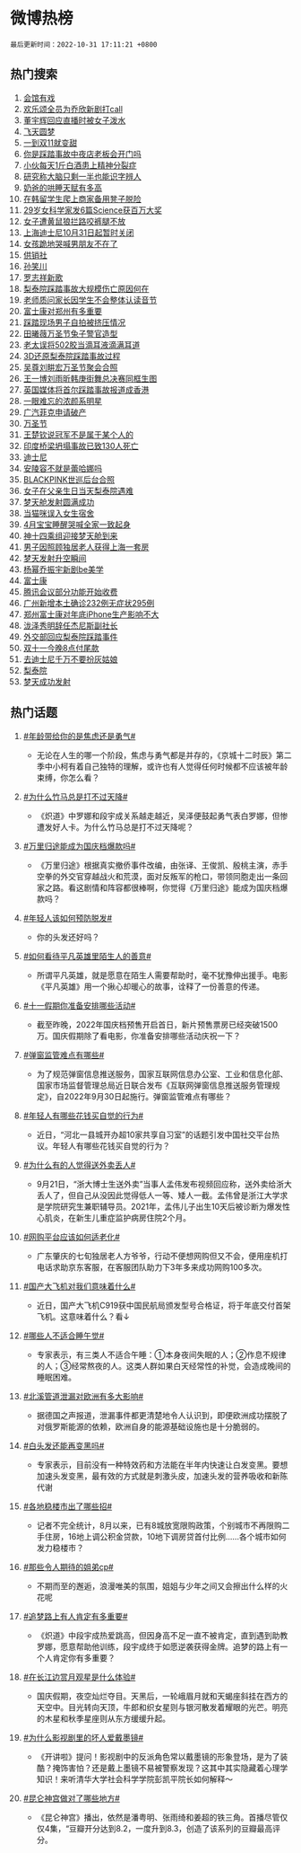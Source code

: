 # 微博热榜

`最后更新时间：2022-10-31 17:11:21 +0800`

## 热门搜索

1. [会馆有戏](https://m.weibo.cn/search?containerid=100103type%3D1%26t%3D10%26q%3D%23%E4%BC%9A%E9%A6%86%E6%9C%89%E6%88%8F%23&stream_entry_id=51&isnewpage=1&extparam=seat%3D1%26filter_type%3Drealtimehot%26pos%3D0%26c_type%3D51%26dgr%3D0%26cate%3D10103%26display_time%3D1667207479%26pre_seqid%3D1667207479138025306317&luicode=10000011&lfid=106003type%253D25%2526t%253D3%2526disable_hot%253D1%2526filter_type%253Drealtimehot)
1. [欢乐颂全员为乔欣新剧打call](https://m.weibo.cn/search?containerid=100103type%3D1%26t%3D10%26q%3D%23%E6%AC%A2%E4%B9%90%E9%A2%82%E5%85%A8%E5%91%98%E4%B8%BA%E4%B9%94%E6%AC%A3%E6%96%B0%E5%89%A7%E6%89%93call%23&stream_entry_id=31&isnewpage=1&extparam=seat%3D1%26dgr%3D0%26c_type%3D31%26realpos%3D1%26cate%3D0%26filter_type%3Drealtimehot%26q%3D%2523%25E6%25AC%25A2%25E4%25B9%2590%25E9%25A2%2582%25E5%2585%25A8%25E5%2591%2598%25E4%25B8%25BA%25E4%25B9%2594%25E6%25AC%25A3%25E6%2596%25B0%25E5%2589%25A7%25E6%2589%2593call%2523%26pos%3D0%26flag%3D1%26lcate%3D5001%26band_rank%3D1%26display_time%3D1667207479%26pre_seqid%3D1667207479138025306317&luicode=10000011&lfid=106003type%253D25%2526t%253D3%2526disable_hot%253D1%2526filter_type%253Drealtimehot)
1. [董宇辉回应直播时被女子泼水](https://m.weibo.cn/search?containerid=100103type%3D1%26t%3D10%26q%3D%23%E8%91%A3%E5%AE%87%E8%BE%89%E5%9B%9E%E5%BA%94%E7%9B%B4%E6%92%AD%E6%97%B6%E8%A2%AB%E5%A5%B3%E5%AD%90%E6%B3%BC%E6%B0%B4%23&stream_entry_id=31&isnewpage=1&extparam=seat%3D1%26dgr%3D0%26c_type%3D31%26realpos%3D2%26cate%3D0%26filter_type%3Drealtimehot%26q%3D%2523%25E8%2591%25A3%25E5%25AE%2587%25E8%25BE%2589%25E5%259B%259E%25E5%25BA%2594%25E7%259B%25B4%25E6%2592%25AD%25E6%2597%25B6%25E8%25A2%25AB%25E5%25A5%25B3%25E5%25AD%2590%25E6%25B3%25BC%25E6%25B0%25B4%2523%26pos%3D1%26flag%3D0%26lcate%3D5001%26band_rank%3D2%26display_time%3D1667207479%26pre_seqid%3D1667207479138025306317&luicode=10000011&lfid=106003type%253D25%2526t%253D3%2526disable_hot%253D1%2526filter_type%253Drealtimehot)
1. [飞天圆梦](https://m.weibo.cn/search?containerid=100103type%3D1%26t%3D10%26q%3D%23%E9%A3%9E%E5%A4%A9%E5%9C%86%E6%A2%A6%23&stream_entry_id=31&isnewpage=1&extparam=seat%3D1%26dgr%3D0%26c_type%3D31%26realpos%3D3%26cate%3D0%26filter_type%3Drealtimehot%26q%3D%2523%25E9%25A3%259E%25E5%25A4%25A9%25E5%259C%2586%25E6%25A2%25A6%2523%26pos%3D2%26flag%3D0%26lcate%3D5001%26band_rank%3D3%26display_time%3D1667207479%26pre_seqid%3D1667207479138025306317&luicode=10000011&lfid=106003type%253D25%2526t%253D3%2526disable_hot%253D1%2526filter_type%253Drealtimehot)
1. [一到双11就变甜](https://m.weibo.cn/search?containerid=100103type%3D1%26t%3D10%26q%3D%23%E4%B8%80%E5%88%B0%E5%8F%8C11%E5%B0%B1%E5%8F%98%E7%94%9C%23&stream_entry_id=31&isnewpage=1&extparam=seat%3D1%26dgr%3D0%26c_type%3D31%26filter_type%3Drealtimehot%26cate%3D0%26adid%3D169450%26topic_ad%3D1%26q%3D%2523%25E4%25B8%2580%25E5%2588%25B0%25E5%258F%258C11%25E5%25B0%25B1%25E5%258F%2598%25E7%2594%259C%2523%26pos%3D3%26lcate%3D5001%26band_rank%3D4%26display_time%3D1667207479%26pre_seqid%3D1667207479138025306317&luicode=10000011&lfid=106003type%253D25%2526t%253D3%2526disable_hot%253D1%2526filter_type%253Drealtimehot)
1. [你是踩踏事故中夜店老板会开门吗](https://m.weibo.cn/search?containerid=100103type%3D1%26t%3D10%26q%3D%23%E4%BD%A0%E6%98%AF%E8%B8%A9%E8%B8%8F%E4%BA%8B%E6%95%85%E4%B8%AD%E5%A4%9C%E5%BA%97%E8%80%81%E6%9D%BF%E4%BC%9A%E5%BC%80%E9%97%A8%E5%90%97%23&stream_entry_id=31&isnewpage=1&extparam=seat%3D1%26dgr%3D0%26c_type%3D31%26realpos%3D4%26cate%3D0%26filter_type%3Drealtimehot%26q%3D%2523%25E4%25BD%25A0%25E6%2598%25AF%25E8%25B8%25A9%25E8%25B8%258F%25E4%25BA%258B%25E6%2595%2585%25E4%25B8%25AD%25E5%25A4%259C%25E5%25BA%2597%25E8%2580%2581%25E6%259D%25BF%25E4%25BC%259A%25E5%25BC%2580%25E9%2597%25A8%25E5%2590%2597%2523%26pos%3D4%26flag%3D0%26lcate%3D5001%26band_rank%3D4%26display_time%3D1667207479%26pre_seqid%3D1667207479138025306317&luicode=10000011&lfid=106003type%253D25%2526t%253D3%2526disable_hot%253D1%2526filter_type%253Drealtimehot)
1. [小伙每天1斤白酒患上精神分裂症](https://m.weibo.cn/search?containerid=100103type%3D1%26t%3D10%26q%3D%23%E5%B0%8F%E4%BC%99%E6%AF%8F%E5%A4%A91%E6%96%A4%E7%99%BD%E9%85%92%E6%82%A3%E4%B8%8A%E7%B2%BE%E7%A5%9E%E5%88%86%E8%A3%82%E7%97%87%23&stream_entry_id=31&isnewpage=1&extparam=seat%3D1%26dgr%3D0%26c_type%3D31%26realpos%3D5%26cate%3D0%26filter_type%3Drealtimehot%26q%3D%2523%25E5%25B0%258F%25E4%25BC%2599%25E6%25AF%258F%25E5%25A4%25A91%25E6%2596%25A4%25E7%2599%25BD%25E9%2585%2592%25E6%2582%25A3%25E4%25B8%258A%25E7%25B2%25BE%25E7%25A5%259E%25E5%2588%2586%25E8%25A3%2582%25E7%2597%2587%2523%26pos%3D5%26flag%3D0%26lcate%3D5001%26band_rank%3D5%26display_time%3D1667207479%26pre_seqid%3D1667207479138025306317&luicode=10000011&lfid=106003type%253D25%2526t%253D3%2526disable_hot%253D1%2526filter_type%253Drealtimehot)
1. [研究称大脑只剩一半也能识字辨人](https://m.weibo.cn/search?containerid=100103type%3D1%26t%3D10%26q%3D%23%E7%A0%94%E7%A9%B6%E7%A7%B0%E5%A4%A7%E8%84%91%E5%8F%AA%E5%89%A9%E4%B8%80%E5%8D%8A%E4%B9%9F%E8%83%BD%E8%AF%86%E5%AD%97%E8%BE%A8%E4%BA%BA%23&stream_entry_id=31&isnewpage=1&extparam=seat%3D1%26dgr%3D0%26c_type%3D31%26realpos%3D6%26cate%3D0%26filter_type%3Drealtimehot%26q%3D%2523%25E7%25A0%2594%25E7%25A9%25B6%25E7%25A7%25B0%25E5%25A4%25A7%25E8%2584%2591%25E5%258F%25AA%25E5%2589%25A9%25E4%25B8%2580%25E5%258D%258A%25E4%25B9%259F%25E8%2583%25BD%25E8%25AF%2586%25E5%25AD%2597%25E8%25BE%25A8%25E4%25BA%25BA%2523%26pos%3D6%26flag%3D0%26lcate%3D5001%26band_rank%3D6%26display_time%3D1667207479%26pre_seqid%3D1667207479138025306317&luicode=10000011&lfid=106003type%253D25%2526t%253D3%2526disable_hot%253D1%2526filter_type%253Drealtimehot)
1. [奶爸的哄睡天赋有多高](https://m.weibo.cn/search?containerid=100103type%3D1%26t%3D10%26q%3D%23%E5%A5%B6%E7%88%B8%E7%9A%84%E5%93%84%E7%9D%A1%E5%A4%A9%E8%B5%8B%E6%9C%89%E5%A4%9A%E9%AB%98%23&stream_entry_id=31&isnewpage=1&extparam=seat%3D1%26dgr%3D0%26c_type%3D31%26filter_type%3Drealtimehot%26cate%3D0%26adid%3D169270%26topic_ad%3D1%26q%3D%2523%25E5%25A5%25B6%25E7%2588%25B8%25E7%259A%2584%25E5%2593%2584%25E7%259D%25A1%25E5%25A4%25A9%25E8%25B5%258B%25E6%259C%2589%25E5%25A4%259A%25E9%25AB%2598%2523%26pos%3D7%26lcate%3D5001%26band_rank%3D7%26display_time%3D1667207479%26pre_seqid%3D1667207479138025306317&luicode=10000011&lfid=106003type%253D25%2526t%253D3%2526disable_hot%253D1%2526filter_type%253Drealtimehot)
1. [在韩留学生爬上商家备用凳子脱险](https://m.weibo.cn/search?containerid=100103type%3D1%26t%3D10%26q%3D%23%E5%9C%A8%E9%9F%A9%E7%95%99%E5%AD%A6%E7%94%9F%E7%88%AC%E4%B8%8A%E5%95%86%E5%AE%B6%E5%A4%87%E7%94%A8%E5%87%B3%E5%AD%90%E8%84%B1%E9%99%A9%23&stream_entry_id=31&isnewpage=1&extparam=seat%3D1%26dgr%3D0%26c_type%3D31%26realpos%3D7%26cate%3D0%26filter_type%3Drealtimehot%26q%3D%2523%25E5%259C%25A8%25E9%259F%25A9%25E7%2595%2599%25E5%25AD%25A6%25E7%2594%259F%25E7%2588%25AC%25E4%25B8%258A%25E5%2595%2586%25E5%25AE%25B6%25E5%25A4%2587%25E7%2594%25A8%25E5%2587%25B3%25E5%25AD%2590%25E8%2584%25B1%25E9%2599%25A9%2523%26pos%3D8%26flag%3D2%26lcate%3D5001%26band_rank%3D7%26display_time%3D1667207479%26pre_seqid%3D1667207479138025306317&luicode=10000011&lfid=106003type%253D25%2526t%253D3%2526disable_hot%253D1%2526filter_type%253Drealtimehot)
1. [29岁女科学家发6篇Science获百万大奖](https://m.weibo.cn/search?containerid=100103type%3D1%26t%3D10%26q%3D%2329%E5%B2%81%E5%A5%B3%E7%A7%91%E5%AD%A6%E5%AE%B6%E5%8F%916%E7%AF%87Science%E8%8E%B7%E7%99%BE%E4%B8%87%E5%A4%A7%E5%A5%96%23&stream_entry_id=31&isnewpage=1&extparam=seat%3D1%26dgr%3D0%26c_type%3D31%26realpos%3D8%26cate%3D0%26filter_type%3Drealtimehot%26q%3D%252329%25E5%25B2%2581%25E5%25A5%25B3%25E7%25A7%2591%25E5%25AD%25A6%25E5%25AE%25B6%25E5%258F%25916%25E7%25AF%2587Science%25E8%258E%25B7%25E7%2599%25BE%25E4%25B8%2587%25E5%25A4%25A7%25E5%25A5%2596%2523%26pos%3D9%26flag%3D0%26lcate%3D5001%26band_rank%3D8%26display_time%3D1667207479%26pre_seqid%3D1667207479138025306317&luicode=10000011&lfid=106003type%253D25%2526t%253D3%2526disable_hot%253D1%2526filter_type%253Drealtimehot)
1. [女子遭黄鼠狼拦路咬裤腿不放](https://m.weibo.cn/search?containerid=100103type%3D1%26t%3D10%26q%3D%23%E5%A5%B3%E5%AD%90%E9%81%AD%E9%BB%84%E9%BC%A0%E7%8B%BC%E6%8B%A6%E8%B7%AF%E5%92%AC%E8%A3%A4%E8%85%BF%E4%B8%8D%E6%94%BE%23&stream_entry_id=31&isnewpage=1&extparam=seat%3D1%26dgr%3D0%26c_type%3D31%26realpos%3D9%26cate%3D0%26filter_type%3Drealtimehot%26q%3D%2523%25E5%25A5%25B3%25E5%25AD%2590%25E9%2581%25AD%25E9%25BB%2584%25E9%25BC%25A0%25E7%258B%25BC%25E6%258B%25A6%25E8%25B7%25AF%25E5%2592%25AC%25E8%25A3%25A4%25E8%2585%25BF%25E4%25B8%258D%25E6%2594%25BE%2523%26pos%3D10%26flag%3D0%26lcate%3D5001%26band_rank%3D9%26display_time%3D1667207479%26pre_seqid%3D1667207479138025306317&luicode=10000011&lfid=106003type%253D25%2526t%253D3%2526disable_hot%253D1%2526filter_type%253Drealtimehot)
1. [上海迪士尼10月31日起暂时关闭](https://m.weibo.cn/search?containerid=100103type%3D1%26t%3D10%26q%3D%23%E4%B8%8A%E6%B5%B7%E8%BF%AA%E5%A3%AB%E5%B0%BC10%E6%9C%8831%E6%97%A5%E8%B5%B7%E6%9A%82%E6%97%B6%E5%85%B3%E9%97%AD%23&stream_entry_id=31&isnewpage=1&extparam=seat%3D1%26dgr%3D0%26c_type%3D31%26realpos%3D10%26cate%3D0%26filter_type%3Drealtimehot%26q%3D%2523%25E4%25B8%258A%25E6%25B5%25B7%25E8%25BF%25AA%25E5%25A3%25AB%25E5%25B0%25BC10%25E6%259C%258831%25E6%2597%25A5%25E8%25B5%25B7%25E6%259A%2582%25E6%2597%25B6%25E5%2585%25B3%25E9%2597%25AD%2523%26pos%3D11%26flag%3D0%26lcate%3D5001%26band_rank%3D10%26display_time%3D1667207479%26pre_seqid%3D1667207479138025306317&luicode=10000011&lfid=106003type%253D25%2526t%253D3%2526disable_hot%253D1%2526filter_type%253Drealtimehot)
1. [女孩跪地哭喊男朋友不在了](https://m.weibo.cn/search?containerid=100103type%3D1%26t%3D10%26q%3D%23%E5%A5%B3%E5%AD%A9%E8%B7%AA%E5%9C%B0%E5%93%AD%E5%96%8A%E7%94%B7%E6%9C%8B%E5%8F%8B%E4%B8%8D%E5%9C%A8%E4%BA%86%23&stream_entry_id=31&isnewpage=1&extparam=seat%3D1%26dgr%3D0%26c_type%3D31%26realpos%3D11%26cate%3D0%26filter_type%3Drealtimehot%26q%3D%2523%25E5%25A5%25B3%25E5%25AD%25A9%25E8%25B7%25AA%25E5%259C%25B0%25E5%2593%25AD%25E5%2596%258A%25E7%2594%25B7%25E6%259C%258B%25E5%258F%258B%25E4%25B8%258D%25E5%259C%25A8%25E4%25BA%2586%2523%26pos%3D12%26flag%3D1%26lcate%3D5001%26band_rank%3D11%26display_time%3D1667207479%26pre_seqid%3D1667207479138025306317&luicode=10000011&lfid=106003type%253D25%2526t%253D3%2526disable_hot%253D1%2526filter_type%253Drealtimehot)
1. [供销社](https://m.weibo.cn/search?containerid=100103type%3D1%26t%3D10%26q%3D%E4%BE%9B%E9%94%80%E7%A4%BE&stream_entry_id=31&isnewpage=1&extparam=seat%3D1%26dgr%3D0%26c_type%3D31%26realpos%3D12%26cate%3D0%26filter_type%3Drealtimehot%26q%3D%25E4%25BE%259B%25E9%2594%2580%25E7%25A4%25BE%26pos%3D13%26flag%3D1%26lcate%3D5001%26band_rank%3D12%26display_time%3D1667207479%26pre_seqid%3D1667207479138025306317&luicode=10000011&lfid=106003type%253D25%2526t%253D3%2526disable_hot%253D1%2526filter_type%253Drealtimehot)
1. [孙笑川](https://m.weibo.cn/search?containerid=100103type%3D1%26t%3D10%26q%3D%E5%AD%99%E7%AC%91%E5%B7%9D&stream_entry_id=31&isnewpage=1&extparam=seat%3D1%26dgr%3D0%26c_type%3D31%26realpos%3D13%26cate%3D0%26filter_type%3Drealtimehot%26q%3D%25E5%25AD%2599%25E7%25AC%2591%25E5%25B7%259D%26pos%3D14%26flag%3D1%26lcate%3D5001%26band_rank%3D13%26display_time%3D1667207479%26pre_seqid%3D1667207479138025306317&luicode=10000011&lfid=106003type%253D25%2526t%253D3%2526disable_hot%253D1%2526filter_type%253Drealtimehot)
1. [罗志祥新歌](https://m.weibo.cn/search?containerid=100103type%3D1%26t%3D10%26q%3D%23%E7%BD%97%E5%BF%97%E7%A5%A5%E6%96%B0%E6%AD%8C%23&stream_entry_id=31&isnewpage=1&extparam=seat%3D1%26dgr%3D0%26c_type%3D31%26realpos%3D14%26cate%3D0%26filter_type%3Drealtimehot%26q%3D%2523%25E7%25BD%2597%25E5%25BF%2597%25E7%25A5%25A5%25E6%2596%25B0%25E6%25AD%258C%2523%26pos%3D15%26flag%3D1%26lcate%3D5001%26band_rank%3D14%26display_time%3D1667207479%26pre_seqid%3D1667207479138025306317&luicode=10000011&lfid=106003type%253D25%2526t%253D3%2526disable_hot%253D1%2526filter_type%253Drealtimehot)
1. [梨泰院踩踏事故大规模伤亡原因何在](https://m.weibo.cn/search?containerid=100103type%3D1%26t%3D10%26q%3D%23%E6%A2%A8%E6%B3%B0%E9%99%A2%E8%B8%A9%E8%B8%8F%E4%BA%8B%E6%95%85%E5%A4%A7%E8%A7%84%E6%A8%A1%E4%BC%A4%E4%BA%A1%E5%8E%9F%E5%9B%A0%E4%BD%95%E5%9C%A8%23&stream_entry_id=31&isnewpage=1&extparam=seat%3D1%26dgr%3D0%26c_type%3D31%26realpos%3D15%26cate%3D0%26filter_type%3Drealtimehot%26q%3D%2523%25E6%25A2%25A8%25E6%25B3%25B0%25E9%2599%25A2%25E8%25B8%25A9%25E8%25B8%258F%25E4%25BA%258B%25E6%2595%2585%25E5%25A4%25A7%25E8%25A7%2584%25E6%25A8%25A1%25E4%25BC%25A4%25E4%25BA%25A1%25E5%258E%259F%25E5%259B%25A0%25E4%25BD%2595%25E5%259C%25A8%2523%26pos%3D16%26flag%3D0%26lcate%3D5001%26band_rank%3D15%26display_time%3D1667207479%26pre_seqid%3D1667207479138025306317&luicode=10000011&lfid=106003type%253D25%2526t%253D3%2526disable_hot%253D1%2526filter_type%253Drealtimehot)
1. [老师质问家长因学生不会整体认读音节](https://m.weibo.cn/search?containerid=100103type%3D1%26t%3D10%26q%3D%23%E8%80%81%E5%B8%88%E8%B4%A8%E9%97%AE%E5%AE%B6%E9%95%BF%E5%9B%A0%E5%AD%A6%E7%94%9F%E4%B8%8D%E4%BC%9A%E6%95%B4%E4%BD%93%E8%AE%A4%E8%AF%BB%E9%9F%B3%E8%8A%82%23&stream_entry_id=31&isnewpage=1&extparam=seat%3D1%26dgr%3D0%26c_type%3D31%26realpos%3D16%26cate%3D0%26filter_type%3Drealtimehot%26q%3D%2523%25E8%2580%2581%25E5%25B8%2588%25E8%25B4%25A8%25E9%2597%25AE%25E5%25AE%25B6%25E9%2595%25BF%25E5%259B%25A0%25E5%25AD%25A6%25E7%2594%259F%25E4%25B8%258D%25E4%25BC%259A%25E6%2595%25B4%25E4%25BD%2593%25E8%25AE%25A4%25E8%25AF%25BB%25E9%259F%25B3%25E8%258A%2582%2523%26pos%3D17%26flag%3D1%26lcate%3D5001%26band_rank%3D16%26display_time%3D1667207479%26pre_seqid%3D1667207479138025306317&luicode=10000011&lfid=106003type%253D25%2526t%253D3%2526disable_hot%253D1%2526filter_type%253Drealtimehot)
1. [富士康对郑州有多重要](https://m.weibo.cn/search?containerid=100103type%3D1%26t%3D10%26q%3D%23%E5%AF%8C%E5%A3%AB%E5%BA%B7%E5%AF%B9%E9%83%91%E5%B7%9E%E6%9C%89%E5%A4%9A%E9%87%8D%E8%A6%81%23&stream_entry_id=31&isnewpage=1&extparam=seat%3D1%26dgr%3D0%26c_type%3D31%26realpos%3D17%26cate%3D0%26filter_type%3Drealtimehot%26q%3D%2523%25E5%25AF%258C%25E5%25A3%25AB%25E5%25BA%25B7%25E5%25AF%25B9%25E9%2583%2591%25E5%25B7%259E%25E6%259C%2589%25E5%25A4%259A%25E9%2587%258D%25E8%25A6%2581%2523%26pos%3D18%26flag%3D0%26lcate%3D5001%26band_rank%3D17%26display_time%3D1667207479%26pre_seqid%3D1667207479138025306317&luicode=10000011&lfid=106003type%253D25%2526t%253D3%2526disable_hot%253D1%2526filter_type%253Drealtimehot)
1. [踩踏现场男子自拍被挤压情况](https://m.weibo.cn/search?containerid=100103type%3D1%26t%3D10%26q%3D%23%E8%B8%A9%E8%B8%8F%E7%8E%B0%E5%9C%BA%E7%94%B7%E5%AD%90%E8%87%AA%E6%8B%8D%E8%A2%AB%E6%8C%A4%E5%8E%8B%E6%83%85%E5%86%B5%23&stream_entry_id=31&isnewpage=1&extparam=seat%3D1%26dgr%3D0%26c_type%3D31%26realpos%3D18%26cate%3D0%26filter_type%3Drealtimehot%26q%3D%2523%25E8%25B8%25A9%25E8%25B8%258F%25E7%258E%25B0%25E5%259C%25BA%25E7%2594%25B7%25E5%25AD%2590%25E8%2587%25AA%25E6%258B%258D%25E8%25A2%25AB%25E6%258C%25A4%25E5%258E%258B%25E6%2583%2585%25E5%2586%25B5%2523%26pos%3D19%26flag%3D0%26lcate%3D5001%26band_rank%3D18%26display_time%3D1667207479%26pre_seqid%3D1667207479138025306317&luicode=10000011&lfid=106003type%253D25%2526t%253D3%2526disable_hot%253D1%2526filter_type%253Drealtimehot)
1. [田曦薇万圣节兔子警官造型](https://m.weibo.cn/search?containerid=100103type%3D1%26t%3D10%26q%3D%23%E7%94%B0%E6%9B%A6%E8%96%87%E4%B8%87%E5%9C%A3%E8%8A%82%E5%85%94%E5%AD%90%E8%AD%A6%E5%AE%98%E9%80%A0%E5%9E%8B%23&stream_entry_id=31&isnewpage=1&extparam=seat%3D1%26dgr%3D0%26c_type%3D31%26realpos%3D19%26cate%3D0%26filter_type%3Drealtimehot%26q%3D%2523%25E7%2594%25B0%25E6%259B%25A6%25E8%2596%2587%25E4%25B8%2587%25E5%259C%25A3%25E8%258A%2582%25E5%2585%2594%25E5%25AD%2590%25E8%25AD%25A6%25E5%25AE%2598%25E9%2580%25A0%25E5%259E%258B%2523%26pos%3D20%26flag%3D1%26lcate%3D5001%26band_rank%3D19%26display_time%3D1667207479%26pre_seqid%3D1667207479138025306317&luicode=10000011&lfid=106003type%253D25%2526t%253D3%2526disable_hot%253D1%2526filter_type%253Drealtimehot)
1. [老太误将502胶当滴耳液滴满耳道](https://m.weibo.cn/search?containerid=100103type%3D1%26t%3D10%26q%3D%23%E8%80%81%E5%A4%AA%E8%AF%AF%E5%B0%86502%E8%83%B6%E5%BD%93%E6%BB%B4%E8%80%B3%E6%B6%B2%E6%BB%B4%E6%BB%A1%E8%80%B3%E9%81%93%23&stream_entry_id=31&isnewpage=1&extparam=seat%3D1%26dgr%3D0%26c_type%3D31%26realpos%3D20%26cate%3D0%26filter_type%3Drealtimehot%26q%3D%2523%25E8%2580%2581%25E5%25A4%25AA%25E8%25AF%25AF%25E5%25B0%2586502%25E8%2583%25B6%25E5%25BD%2593%25E6%25BB%25B4%25E8%2580%25B3%25E6%25B6%25B2%25E6%25BB%25B4%25E6%25BB%25A1%25E8%2580%25B3%25E9%2581%2593%2523%26pos%3D21%26flag%3D1%26lcate%3D5001%26band_rank%3D20%26display_time%3D1667207479%26pre_seqid%3D1667207479138025306317&luicode=10000011&lfid=106003type%253D25%2526t%253D3%2526disable_hot%253D1%2526filter_type%253Drealtimehot)
1. [3D还原梨泰院踩踏事故过程](https://m.weibo.cn/search?containerid=100103type%3D1%26t%3D10%26q%3D%233D%E8%BF%98%E5%8E%9F%E6%A2%A8%E6%B3%B0%E9%99%A2%E8%B8%A9%E8%B8%8F%E4%BA%8B%E6%95%85%E8%BF%87%E7%A8%8B%23&stream_entry_id=31&isnewpage=1&extparam=seat%3D1%26dgr%3D0%26c_type%3D31%26realpos%3D21%26cate%3D0%26filter_type%3Drealtimehot%26q%3D%25233D%25E8%25BF%2598%25E5%258E%259F%25E6%25A2%25A8%25E6%25B3%25B0%25E9%2599%25A2%25E8%25B8%25A9%25E8%25B8%258F%25E4%25BA%258B%25E6%2595%2585%25E8%25BF%2587%25E7%25A8%258B%2523%26pos%3D22%26flag%3D2%26lcate%3D5001%26band_rank%3D21%26display_time%3D1667207479%26pre_seqid%3D1667207479138025306317&luicode=10000011&lfid=106003type%253D25%2526t%253D3%2526disable_hot%253D1%2526filter_type%253Drealtimehot)
1. [吴尊刘畊宏万圣节聚会合照](https://m.weibo.cn/search?containerid=100103type%3D1%26t%3D10%26q%3D%23%E5%90%B4%E5%B0%8A%E5%88%98%E7%95%8A%E5%AE%8F%E4%B8%87%E5%9C%A3%E8%8A%82%E8%81%9A%E4%BC%9A%E5%90%88%E7%85%A7%23&stream_entry_id=31&isnewpage=1&extparam=seat%3D1%26dgr%3D0%26c_type%3D31%26realpos%3D22%26cate%3D0%26filter_type%3Drealtimehot%26q%3D%2523%25E5%2590%25B4%25E5%25B0%258A%25E5%2588%2598%25E7%2595%258A%25E5%25AE%258F%25E4%25B8%2587%25E5%259C%25A3%25E8%258A%2582%25E8%2581%259A%25E4%25BC%259A%25E5%2590%2588%25E7%2585%25A7%2523%26pos%3D23%26flag%3D1%26lcate%3D5001%26band_rank%3D22%26display_time%3D1667207479%26pre_seqid%3D1667207479138025306317&luicode=10000011&lfid=106003type%253D25%2526t%253D3%2526disable_hot%253D1%2526filter_type%253Drealtimehot)
1. [王一博刘雨昕韩庚街舞总决赛同框生图](https://m.weibo.cn/search?containerid=100103type%3D1%26t%3D10%26q%3D%23%E7%8E%8B%E4%B8%80%E5%8D%9A%E5%88%98%E9%9B%A8%E6%98%95%E9%9F%A9%E5%BA%9A%E8%A1%97%E8%88%9E%E6%80%BB%E5%86%B3%E8%B5%9B%E5%90%8C%E6%A1%86%E7%94%9F%E5%9B%BE%23&stream_entry_id=31&isnewpage=1&extparam=seat%3D1%26dgr%3D0%26c_type%3D31%26realpos%3D23%26cate%3D0%26filter_type%3Drealtimehot%26q%3D%2523%25E7%258E%258B%25E4%25B8%2580%25E5%258D%259A%25E5%2588%2598%25E9%259B%25A8%25E6%2598%2595%25E9%259F%25A9%25E5%25BA%259A%25E8%25A1%2597%25E8%2588%259E%25E6%2580%25BB%25E5%2586%25B3%25E8%25B5%259B%25E5%2590%258C%25E6%25A1%2586%25E7%2594%259F%25E5%259B%25BE%2523%26pos%3D24%26flag%3D1%26lcate%3D5001%26band_rank%3D23%26display_time%3D1667207479%26pre_seqid%3D1667207479138025306317&luicode=10000011&lfid=106003type%253D25%2526t%253D3%2526disable_hot%253D1%2526filter_type%253Drealtimehot)
1. [英国媒体将首尔踩踏事故报道成香港](https://m.weibo.cn/search?containerid=100103type%3D1%26t%3D10%26q%3D%23%E8%8B%B1%E5%9B%BD%E5%AA%92%E4%BD%93%E5%B0%86%E9%A6%96%E5%B0%94%E8%B8%A9%E8%B8%8F%E4%BA%8B%E6%95%85%E6%8A%A5%E9%81%93%E6%88%90%E9%A6%99%E6%B8%AF%23&stream_entry_id=31&isnewpage=1&extparam=seat%3D1%26dgr%3D0%26c_type%3D31%26realpos%3D24%26cate%3D0%26filter_type%3Drealtimehot%26q%3D%2523%25E8%258B%25B1%25E5%259B%25BD%25E5%25AA%2592%25E4%25BD%2593%25E5%25B0%2586%25E9%25A6%2596%25E5%25B0%2594%25E8%25B8%25A9%25E8%25B8%258F%25E4%25BA%258B%25E6%2595%2585%25E6%258A%25A5%25E9%2581%2593%25E6%2588%2590%25E9%25A6%2599%25E6%25B8%25AF%2523%26pos%3D25%26flag%3D1%26lcate%3D5001%26band_rank%3D24%26display_time%3D1667207479%26pre_seqid%3D1667207479138025306317&luicode=10000011&lfid=106003type%253D25%2526t%253D3%2526disable_hot%253D1%2526filter_type%253Drealtimehot)
1. [一眼难忘的浓颜系明星](https://m.weibo.cn/search?containerid=100103type%3D1%26t%3D10%26q%3D%23%E4%B8%80%E7%9C%BC%E9%9A%BE%E5%BF%98%E7%9A%84%E6%B5%93%E9%A2%9C%E7%B3%BB%E6%98%8E%E6%98%9F%23&stream_entry_id=31&isnewpage=1&extparam=seat%3D1%26dgr%3D0%26c_type%3D31%26realpos%3D25%26cate%3D0%26filter_type%3Drealtimehot%26q%3D%2523%25E4%25B8%2580%25E7%259C%25BC%25E9%259A%25BE%25E5%25BF%2598%25E7%259A%2584%25E6%25B5%2593%25E9%25A2%259C%25E7%25B3%25BB%25E6%2598%258E%25E6%2598%259F%2523%26pos%3D26%26flag%3D0%26lcate%3D5001%26band_rank%3D25%26display_time%3D1667207479%26pre_seqid%3D1667207479138025306317&luicode=10000011&lfid=106003type%253D25%2526t%253D3%2526disable_hot%253D1%2526filter_type%253Drealtimehot)
1. [广汽菲克申请破产](https://m.weibo.cn/search?containerid=100103type%3D1%26t%3D10%26q%3D%23%E5%B9%BF%E6%B1%BD%E8%8F%B2%E5%85%8B%E7%94%B3%E8%AF%B7%E7%A0%B4%E4%BA%A7%23&stream_entry_id=31&isnewpage=1&extparam=seat%3D1%26dgr%3D0%26c_type%3D31%26realpos%3D26%26cate%3D0%26filter_type%3Drealtimehot%26q%3D%2523%25E5%25B9%25BF%25E6%25B1%25BD%25E8%258F%25B2%25E5%2585%258B%25E7%2594%25B3%25E8%25AF%25B7%25E7%25A0%25B4%25E4%25BA%25A7%2523%26pos%3D27%26flag%3D0%26lcate%3D5001%26band_rank%3D26%26display_time%3D1667207479%26pre_seqid%3D1667207479138025306317&luicode=10000011&lfid=106003type%253D25%2526t%253D3%2526disable_hot%253D1%2526filter_type%253Drealtimehot)
1. [万圣节](https://m.weibo.cn/search?containerid=100103type%3D1%26t%3D10%26q%3D%E4%B8%87%E5%9C%A3%E8%8A%82&stream_entry_id=31&isnewpage=1&extparam=seat%3D1%26dgr%3D0%26c_type%3D31%26realpos%3D27%26cate%3D0%26filter_type%3Drealtimehot%26q%3D%25E4%25B8%2587%25E5%259C%25A3%25E8%258A%2582%26pos%3D28%26flag%3D1%26lcate%3D5001%26band_rank%3D27%26display_time%3D1667207479%26pre_seqid%3D1667207479138025306317&luicode=10000011&lfid=106003type%253D25%2526t%253D3%2526disable_hot%253D1%2526filter_type%253Drealtimehot)
1. [王楚钦说冠军不是属于某个人的](https://m.weibo.cn/search?containerid=100103type%3D1%26t%3D10%26q%3D%23%E7%8E%8B%E6%A5%9A%E9%92%A6%E8%AF%B4%E5%86%A0%E5%86%9B%E4%B8%8D%E6%98%AF%E5%B1%9E%E4%BA%8E%E6%9F%90%E4%B8%AA%E4%BA%BA%E7%9A%84%23&stream_entry_id=31&isnewpage=1&extparam=seat%3D1%26dgr%3D0%26c_type%3D31%26realpos%3D28%26cate%3D0%26filter_type%3Drealtimehot%26q%3D%2523%25E7%258E%258B%25E6%25A5%259A%25E9%2592%25A6%25E8%25AF%25B4%25E5%2586%25A0%25E5%2586%259B%25E4%25B8%258D%25E6%2598%25AF%25E5%25B1%259E%25E4%25BA%258E%25E6%259F%2590%25E4%25B8%25AA%25E4%25BA%25BA%25E7%259A%2584%2523%26pos%3D29%26flag%3D1%26lcate%3D5001%26band_rank%3D28%26display_time%3D1667207479%26pre_seqid%3D1667207479138025306317&luicode=10000011&lfid=106003type%253D25%2526t%253D3%2526disable_hot%253D1%2526filter_type%253Drealtimehot)
1. [印度桥梁坍塌事故已致130人死亡](https://m.weibo.cn/search?containerid=100103type%3D1%26t%3D10%26q%3D%23%E5%8D%B0%E5%BA%A6%E6%A1%A5%E6%A2%81%E5%9D%8D%E5%A1%8C%E4%BA%8B%E6%95%85%E5%B7%B2%E8%87%B4130%E4%BA%BA%E6%AD%BB%E4%BA%A1%23&stream_entry_id=31&isnewpage=1&extparam=seat%3D1%26dgr%3D0%26c_type%3D31%26realpos%3D29%26cate%3D0%26filter_type%3Drealtimehot%26q%3D%2523%25E5%258D%25B0%25E5%25BA%25A6%25E6%25A1%25A5%25E6%25A2%2581%25E5%259D%258D%25E5%25A1%258C%25E4%25BA%258B%25E6%2595%2585%25E5%25B7%25B2%25E8%2587%25B4130%25E4%25BA%25BA%25E6%25AD%25BB%25E4%25BA%25A1%2523%26pos%3D30%26flag%3D0%26lcate%3D5001%26band_rank%3D29%26display_time%3D1667207479%26pre_seqid%3D1667207479138025306317&luicode=10000011&lfid=106003type%253D25%2526t%253D3%2526disable_hot%253D1%2526filter_type%253Drealtimehot)
1. [迪士尼](https://m.weibo.cn/search?containerid=100103type%3D1%26t%3D10%26q%3D%E8%BF%AA%E5%A3%AB%E5%B0%BC&stream_entry_id=31&isnewpage=1&extparam=seat%3D1%26dgr%3D0%26c_type%3D31%26realpos%3D30%26cate%3D0%26filter_type%3Drealtimehot%26q%3D%25E8%25BF%25AA%25E5%25A3%25AB%25E5%25B0%25BC%26pos%3D31%26flag%3D0%26lcate%3D5001%26band_rank%3D30%26display_time%3D1667207479%26pre_seqid%3D1667207479138025306317&luicode=10000011&lfid=106003type%253D25%2526t%253D3%2526disable_hot%253D1%2526filter_type%253Drealtimehot)
1. [安陵容不就是蕾哈娜吗](https://m.weibo.cn/search?containerid=100103type%3D1%26t%3D10%26q%3D%23%E5%AE%89%E9%99%B5%E5%AE%B9%E4%B8%8D%E5%B0%B1%E6%98%AF%E8%95%BE%E5%93%88%E5%A8%9C%E5%90%97%23&stream_entry_id=31&isnewpage=1&extparam=seat%3D1%26dgr%3D0%26c_type%3D31%26realpos%3D31%26cate%3D0%26filter_type%3Drealtimehot%26q%3D%2523%25E5%25AE%2589%25E9%2599%25B5%25E5%25AE%25B9%25E4%25B8%258D%25E5%25B0%25B1%25E6%2598%25AF%25E8%2595%25BE%25E5%2593%2588%25E5%25A8%259C%25E5%2590%2597%2523%26pos%3D32%26flag%3D0%26lcate%3D5001%26band_rank%3D31%26display_time%3D1667207479%26pre_seqid%3D1667207479138025306317&luicode=10000011&lfid=106003type%253D25%2526t%253D3%2526disable_hot%253D1%2526filter_type%253Drealtimehot)
1. [BLACKPINK世巡后台合照](https://m.weibo.cn/search?containerid=100103type%3D1%26t%3D10%26q%3D%23BLACKPINK%E4%B8%96%E5%B7%A1%E5%90%8E%E5%8F%B0%E5%90%88%E7%85%A7%23&stream_entry_id=31&isnewpage=1&extparam=seat%3D1%26dgr%3D0%26c_type%3D31%26realpos%3D32%26cate%3D0%26filter_type%3Drealtimehot%26q%3D%2523BLACKPINK%25E4%25B8%2596%25E5%25B7%25A1%25E5%2590%258E%25E5%258F%25B0%25E5%2590%2588%25E7%2585%25A7%2523%26pos%3D33%26flag%3D1%26lcate%3D5001%26band_rank%3D32%26display_time%3D1667207479%26pre_seqid%3D1667207479138025306317&luicode=10000011&lfid=106003type%253D25%2526t%253D3%2526disable_hot%253D1%2526filter_type%253Drealtimehot)
1. [女子在父亲生日当天梨泰院遇难](https://m.weibo.cn/search?containerid=100103type%3D1%26t%3D10%26q%3D%23%E5%A5%B3%E5%AD%90%E5%9C%A8%E7%88%B6%E4%BA%B2%E7%94%9F%E6%97%A5%E5%BD%93%E5%A4%A9%E6%A2%A8%E6%B3%B0%E9%99%A2%E9%81%87%E9%9A%BE%23&stream_entry_id=31&isnewpage=1&extparam=seat%3D1%26dgr%3D0%26c_type%3D31%26realpos%3D33%26cate%3D0%26filter_type%3Drealtimehot%26q%3D%2523%25E5%25A5%25B3%25E5%25AD%2590%25E5%259C%25A8%25E7%2588%25B6%25E4%25BA%25B2%25E7%2594%259F%25E6%2597%25A5%25E5%25BD%2593%25E5%25A4%25A9%25E6%25A2%25A8%25E6%25B3%25B0%25E9%2599%25A2%25E9%2581%2587%25E9%259A%25BE%2523%26pos%3D34%26flag%3D0%26lcate%3D5001%26band_rank%3D33%26display_time%3D1667207479%26pre_seqid%3D1667207479138025306317&luicode=10000011&lfid=106003type%253D25%2526t%253D3%2526disable_hot%253D1%2526filter_type%253Drealtimehot)
1. [梦天舱发射圆满成功](https://m.weibo.cn/search?containerid=100103type%3D1%26t%3D10%26q%3D%23%E6%A2%A6%E5%A4%A9%E8%88%B1%E5%8F%91%E5%B0%84%E5%9C%86%E6%BB%A1%E6%88%90%E5%8A%9F%23&stream_entry_id=31&isnewpage=1&extparam=seat%3D1%26dgr%3D0%26c_type%3D31%26realpos%3D34%26cate%3D0%26filter_type%3Drealtimehot%26q%3D%2523%25E6%25A2%25A6%25E5%25A4%25A9%25E8%2588%25B1%25E5%258F%2591%25E5%25B0%2584%25E5%259C%2586%25E6%25BB%25A1%25E6%2588%2590%25E5%258A%259F%2523%26pos%3D35%26flag%3D1%26lcate%3D5001%26band_rank%3D34%26display_time%3D1667207479%26pre_seqid%3D1667207479138025306317&luicode=10000011&lfid=106003type%253D25%2526t%253D3%2526disable_hot%253D1%2526filter_type%253Drealtimehot)
1. [当猫咪误入女生宿舍](https://m.weibo.cn/search?containerid=100103type%3D1%26t%3D10%26q%3D%23%E5%BD%93%E7%8C%AB%E5%92%AA%E8%AF%AF%E5%85%A5%E5%A5%B3%E7%94%9F%E5%AE%BF%E8%88%8D%23&stream_entry_id=31&isnewpage=1&extparam=seat%3D1%26dgr%3D0%26c_type%3D31%26realpos%3D35%26cate%3D0%26filter_type%3Drealtimehot%26q%3D%2523%25E5%25BD%2593%25E7%258C%25AB%25E5%2592%25AA%25E8%25AF%25AF%25E5%2585%25A5%25E5%25A5%25B3%25E7%2594%259F%25E5%25AE%25BF%25E8%2588%258D%2523%26pos%3D36%26flag%3D0%26lcate%3D5001%26band_rank%3D35%26display_time%3D1667207479%26pre_seqid%3D1667207479138025306317&luicode=10000011&lfid=106003type%253D25%2526t%253D3%2526disable_hot%253D1%2526filter_type%253Drealtimehot)
1. [4月宝宝睡醒哭喊全家一致起身](https://m.weibo.cn/search?containerid=100103type%3D1%26t%3D10%26q%3D%234%E6%9C%88%E5%AE%9D%E5%AE%9D%E7%9D%A1%E9%86%92%E5%93%AD%E5%96%8A%E5%85%A8%E5%AE%B6%E4%B8%80%E8%87%B4%E8%B5%B7%E8%BA%AB%23&stream_entry_id=31&isnewpage=1&extparam=seat%3D1%26dgr%3D0%26c_type%3D31%26realpos%3D36%26cate%3D0%26filter_type%3Drealtimehot%26q%3D%25234%25E6%259C%2588%25E5%25AE%259D%25E5%25AE%259D%25E7%259D%25A1%25E9%2586%2592%25E5%2593%25AD%25E5%2596%258A%25E5%2585%25A8%25E5%25AE%25B6%25E4%25B8%2580%25E8%2587%25B4%25E8%25B5%25B7%25E8%25BA%25AB%2523%26pos%3D37%26flag%3D0%26lcate%3D5001%26band_rank%3D36%26display_time%3D1667207479%26pre_seqid%3D1667207479138025306317&luicode=10000011&lfid=106003type%253D25%2526t%253D3%2526disable_hot%253D1%2526filter_type%253Drealtimehot)
1. [神十四乘组迎接梦天舱到来](https://m.weibo.cn/search?containerid=100103type%3D1%26t%3D10%26q%3D%23%E7%A5%9E%E5%8D%81%E5%9B%9B%E4%B9%98%E7%BB%84%E8%BF%8E%E6%8E%A5%E6%A2%A6%E5%A4%A9%E8%88%B1%E5%88%B0%E6%9D%A5%23&stream_entry_id=31&isnewpage=1&extparam=seat%3D1%26dgr%3D0%26c_type%3D31%26realpos%3D37%26cate%3D0%26filter_type%3Drealtimehot%26q%3D%2523%25E7%25A5%259E%25E5%258D%2581%25E5%259B%259B%25E4%25B9%2598%25E7%25BB%2584%25E8%25BF%258E%25E6%258E%25A5%25E6%25A2%25A6%25E5%25A4%25A9%25E8%2588%25B1%25E5%2588%25B0%25E6%259D%25A5%2523%26pos%3D38%26flag%3D1%26lcate%3D5001%26band_rank%3D37%26display_time%3D1667207479%26pre_seqid%3D1667207479138025306317&luicode=10000011&lfid=106003type%253D25%2526t%253D3%2526disable_hot%253D1%2526filter_type%253Drealtimehot)
1. [男子因照顾独居老人获得上海一套房](https://m.weibo.cn/search?containerid=100103type%3D1%26t%3D10%26q%3D%23%E7%94%B7%E5%AD%90%E5%9B%A0%E7%85%A7%E9%A1%BE%E7%8B%AC%E5%B1%85%E8%80%81%E4%BA%BA%E8%8E%B7%E5%BE%97%E4%B8%8A%E6%B5%B7%E4%B8%80%E5%A5%97%E6%88%BF%23&stream_entry_id=31&isnewpage=1&extparam=seat%3D1%26dgr%3D0%26c_type%3D31%26realpos%3D38%26cate%3D0%26filter_type%3Drealtimehot%26q%3D%2523%25E7%2594%25B7%25E5%25AD%2590%25E5%259B%25A0%25E7%2585%25A7%25E9%25A1%25BE%25E7%258B%25AC%25E5%25B1%2585%25E8%2580%2581%25E4%25BA%25BA%25E8%258E%25B7%25E5%25BE%2597%25E4%25B8%258A%25E6%25B5%25B7%25E4%25B8%2580%25E5%25A5%2597%25E6%2588%25BF%2523%26pos%3D39%26flag%3D1%26lcate%3D5001%26band_rank%3D38%26display_time%3D1667207479%26pre_seqid%3D1667207479138025306317&luicode=10000011&lfid=106003type%253D25%2526t%253D3%2526disable_hot%253D1%2526filter_type%253Drealtimehot)
1. [梦天发射升空瞬间](https://m.weibo.cn/search?containerid=100103type%3D1%26t%3D10%26q%3D%23%E6%A2%A6%E5%A4%A9%E5%8F%91%E5%B0%84%E5%8D%87%E7%A9%BA%E7%9E%AC%E9%97%B4%23&stream_entry_id=31&isnewpage=1&extparam=seat%3D1%26dgr%3D0%26c_type%3D31%26realpos%3D39%26cate%3D0%26filter_type%3Drealtimehot%26q%3D%2523%25E6%25A2%25A6%25E5%25A4%25A9%25E5%258F%2591%25E5%25B0%2584%25E5%258D%2587%25E7%25A9%25BA%25E7%259E%25AC%25E9%2597%25B4%2523%26pos%3D40%26flag%3D1%26lcate%3D5001%26band_rank%3D39%26display_time%3D1667207479%26pre_seqid%3D1667207479138025306317&luicode=10000011&lfid=106003type%253D25%2526t%253D3%2526disable_hot%253D1%2526filter_type%253Drealtimehot)
1. [杨幂乔振宇新剧be美学](https://m.weibo.cn/search?containerid=100103type%3D1%26t%3D10%26q%3D%23%E6%9D%A8%E5%B9%82%E4%B9%94%E6%8C%AF%E5%AE%87%E6%96%B0%E5%89%A7be%E7%BE%8E%E5%AD%A6%23&stream_entry_id=31&isnewpage=1&extparam=seat%3D1%26dgr%3D0%26c_type%3D31%26realpos%3D40%26cate%3D0%26filter_type%3Drealtimehot%26q%3D%2523%25E6%259D%25A8%25E5%25B9%2582%25E4%25B9%2594%25E6%258C%25AF%25E5%25AE%2587%25E6%2596%25B0%25E5%2589%25A7be%25E7%25BE%258E%25E5%25AD%25A6%2523%26pos%3D41%26flag%3D0%26lcate%3D5001%26band_rank%3D40%26display_time%3D1667207479%26pre_seqid%3D1667207479138025306317&luicode=10000011&lfid=106003type%253D25%2526t%253D3%2526disable_hot%253D1%2526filter_type%253Drealtimehot)
1. [富士康](https://m.weibo.cn/search?containerid=100103type%3D1%26t%3D10%26q%3D%23%E5%AF%8C%E5%A3%AB%E5%BA%B7%23&stream_entry_id=31&isnewpage=1&extparam=seat%3D1%26dgr%3D0%26c_type%3D31%26realpos%3D41%26cate%3D0%26filter_type%3Drealtimehot%26q%3D%2523%25E5%25AF%258C%25E5%25A3%25AB%25E5%25BA%25B7%2523%26pos%3D42%26flag%3D0%26lcate%3D5001%26band_rank%3D41%26display_time%3D1667207479%26pre_seqid%3D1667207479138025306317&luicode=10000011&lfid=106003type%253D25%2526t%253D3%2526disable_hot%253D1%2526filter_type%253Drealtimehot)
1. [腾讯会议部分功能开始收费](https://m.weibo.cn/search?containerid=100103type%3D1%26t%3D10%26q%3D%23%E8%85%BE%E8%AE%AF%E4%BC%9A%E8%AE%AE%E9%83%A8%E5%88%86%E5%8A%9F%E8%83%BD%E5%BC%80%E5%A7%8B%E6%94%B6%E8%B4%B9%23&stream_entry_id=31&isnewpage=1&extparam=seat%3D1%26dgr%3D0%26c_type%3D31%26realpos%3D42%26cate%3D0%26filter_type%3Drealtimehot%26q%3D%2523%25E8%2585%25BE%25E8%25AE%25AF%25E4%25BC%259A%25E8%25AE%25AE%25E9%2583%25A8%25E5%2588%2586%25E5%258A%259F%25E8%2583%25BD%25E5%25BC%2580%25E5%25A7%258B%25E6%2594%25B6%25E8%25B4%25B9%2523%26pos%3D43%26flag%3D0%26lcate%3D5001%26band_rank%3D42%26display_time%3D1667207479%26pre_seqid%3D1667207479138025306317&luicode=10000011&lfid=106003type%253D25%2526t%253D3%2526disable_hot%253D1%2526filter_type%253Drealtimehot)
1. [广州新增本土确诊232例无症状295例](https://m.weibo.cn/search?containerid=100103type%3D1%26t%3D10%26q%3D%23%E5%B9%BF%E5%B7%9E%E6%96%B0%E5%A2%9E%E6%9C%AC%E5%9C%9F%E7%A1%AE%E8%AF%8A232%E4%BE%8B%E6%97%A0%E7%97%87%E7%8A%B6295%E4%BE%8B%23&stream_entry_id=31&isnewpage=1&extparam=seat%3D1%26dgr%3D0%26c_type%3D31%26realpos%3D43%26cate%3D0%26filter_type%3Drealtimehot%26q%3D%2523%25E5%25B9%25BF%25E5%25B7%259E%25E6%2596%25B0%25E5%25A2%259E%25E6%259C%25AC%25E5%259C%259F%25E7%25A1%25AE%25E8%25AF%258A232%25E4%25BE%258B%25E6%2597%25A0%25E7%2597%2587%25E7%258A%25B6295%25E4%25BE%258B%2523%26pos%3D44%26flag%3D0%26lcate%3D5001%26band_rank%3D43%26display_time%3D1667207479%26pre_seqid%3D1667207479138025306317&luicode=10000011&lfid=106003type%253D25%2526t%253D3%2526disable_hot%253D1%2526filter_type%253Drealtimehot)
1. [郑州富士康对年底iPhone生产影响不大](https://m.weibo.cn/search?containerid=100103type%3D1%26t%3D10%26q%3D%23%E9%83%91%E5%B7%9E%E5%AF%8C%E5%A3%AB%E5%BA%B7%E5%AF%B9%E5%B9%B4%E5%BA%95iPhone%E7%94%9F%E4%BA%A7%E5%BD%B1%E5%93%8D%E4%B8%8D%E5%A4%A7%23&stream_entry_id=31&isnewpage=1&extparam=seat%3D1%26dgr%3D0%26c_type%3D31%26realpos%3D44%26cate%3D0%26filter_type%3Drealtimehot%26q%3D%2523%25E9%2583%2591%25E5%25B7%259E%25E5%25AF%258C%25E5%25A3%25AB%25E5%25BA%25B7%25E5%25AF%25B9%25E5%25B9%25B4%25E5%25BA%2595iPhone%25E7%2594%259F%25E4%25BA%25A7%25E5%25BD%25B1%25E5%2593%258D%25E4%25B8%258D%25E5%25A4%25A7%2523%26pos%3D45%26flag%3D0%26lcate%3D5001%26band_rank%3D44%26display_time%3D1667207479%26pre_seqid%3D1667207479138025306317&luicode=10000011&lfid=106003type%253D25%2526t%253D3%2526disable_hot%253D1%2526filter_type%253Drealtimehot)
1. [泷泽秀明辞任杰尼斯副社长](https://m.weibo.cn/search?containerid=100103type%3D1%26t%3D10%26q%3D%23%E6%B3%B7%E6%B3%BD%E7%A7%80%E6%98%8E%E8%BE%9E%E4%BB%BB%E6%9D%B0%E5%B0%BC%E6%96%AF%E5%89%AF%E7%A4%BE%E9%95%BF%23&stream_entry_id=31&isnewpage=1&extparam=seat%3D1%26dgr%3D0%26c_type%3D31%26realpos%3D45%26cate%3D0%26filter_type%3Drealtimehot%26q%3D%2523%25E6%25B3%25B7%25E6%25B3%25BD%25E7%25A7%2580%25E6%2598%258E%25E8%25BE%259E%25E4%25BB%25BB%25E6%259D%25B0%25E5%25B0%25BC%25E6%2596%25AF%25E5%2589%25AF%25E7%25A4%25BE%25E9%2595%25BF%2523%26pos%3D46%26flag%3D1%26lcate%3D5001%26band_rank%3D45%26display_time%3D1667207479%26pre_seqid%3D1667207479138025306317&luicode=10000011&lfid=106003type%253D25%2526t%253D3%2526disable_hot%253D1%2526filter_type%253Drealtimehot)
1. [外交部回应梨泰院踩踏事件](https://m.weibo.cn/search?containerid=100103type%3D1%26t%3D10%26q%3D%23%E5%A4%96%E4%BA%A4%E9%83%A8%E5%9B%9E%E5%BA%94%E6%A2%A8%E6%B3%B0%E9%99%A2%E8%B8%A9%E8%B8%8F%E4%BA%8B%E4%BB%B6%23&stream_entry_id=31&isnewpage=1&extparam=seat%3D1%26dgr%3D0%26c_type%3D31%26realpos%3D46%26cate%3D0%26filter_type%3Drealtimehot%26q%3D%2523%25E5%25A4%2596%25E4%25BA%25A4%25E9%2583%25A8%25E5%259B%259E%25E5%25BA%2594%25E6%25A2%25A8%25E6%25B3%25B0%25E9%2599%25A2%25E8%25B8%25A9%25E8%25B8%258F%25E4%25BA%258B%25E4%25BB%25B6%2523%26pos%3D47%26flag%3D1%26lcate%3D5001%26band_rank%3D46%26display_time%3D1667207479%26pre_seqid%3D1667207479138025306317&luicode=10000011&lfid=106003type%253D25%2526t%253D3%2526disable_hot%253D1%2526filter_type%253Drealtimehot)
1. [双十一今晚8点付尾款](https://m.weibo.cn/search?containerid=100103type%3D1%26t%3D10%26q%3D%23%E5%8F%8C%E5%8D%81%E4%B8%80%E4%BB%8A%E6%99%9A8%E7%82%B9%E4%BB%98%E5%B0%BE%E6%AC%BE%23&stream_entry_id=31&isnewpage=1&extparam=seat%3D1%26dgr%3D0%26c_type%3D31%26realpos%3D47%26cate%3D0%26filter_type%3Drealtimehot%26q%3D%2523%25E5%258F%258C%25E5%258D%2581%25E4%25B8%2580%25E4%25BB%258A%25E6%2599%259A8%25E7%2582%25B9%25E4%25BB%2598%25E5%25B0%25BE%25E6%25AC%25BE%2523%26pos%3D48%26flag%3D0%26lcate%3D5001%26band_rank%3D47%26display_time%3D1667207479%26pre_seqid%3D1667207479138025306317&luicode=10000011&lfid=106003type%253D25%2526t%253D3%2526disable_hot%253D1%2526filter_type%253Drealtimehot)
1. [去迪士尼千万不要扮灰姑娘](https://m.weibo.cn/search?containerid=100103type%3D1%26t%3D10%26q%3D%23%E5%8E%BB%E8%BF%AA%E5%A3%AB%E5%B0%BC%E5%8D%83%E4%B8%87%E4%B8%8D%E8%A6%81%E6%89%AE%E7%81%B0%E5%A7%91%E5%A8%98%23&stream_entry_id=31&isnewpage=1&extparam=seat%3D1%26dgr%3D0%26c_type%3D31%26realpos%3D48%26cate%3D0%26filter_type%3Drealtimehot%26q%3D%2523%25E5%258E%25BB%25E8%25BF%25AA%25E5%25A3%25AB%25E5%25B0%25BC%25E5%258D%2583%25E4%25B8%2587%25E4%25B8%258D%25E8%25A6%2581%25E6%2589%25AE%25E7%2581%25B0%25E5%25A7%2591%25E5%25A8%2598%2523%26pos%3D49%26flag%3D0%26lcate%3D5001%26band_rank%3D48%26display_time%3D1667207479%26pre_seqid%3D1667207479138025306317&luicode=10000011&lfid=106003type%253D25%2526t%253D3%2526disable_hot%253D1%2526filter_type%253Drealtimehot)
1. [梨泰院](https://m.weibo.cn/search?containerid=100103type%3D1%26t%3D10%26q%3D%23%E6%A2%A8%E6%B3%B0%E9%99%A2%23&stream_entry_id=31&isnewpage=1&extparam=seat%3D1%26dgr%3D0%26c_type%3D31%26realpos%3D49%26cate%3D0%26filter_type%3Drealtimehot%26q%3D%2523%25E6%25A2%25A8%25E6%25B3%25B0%25E9%2599%25A2%2523%26pos%3D50%26flag%3D0%26lcate%3D5001%26band_rank%3D49%26display_time%3D1667207479%26pre_seqid%3D1667207479138025306317&luicode=10000011&lfid=106003type%253D25%2526t%253D3%2526disable_hot%253D1%2526filter_type%253Drealtimehot)
1. [梦天成功发射](https://m.weibo.cn/search?containerid=100103type%3D1%26t%3D10%26q%3D%23%E6%A2%A6%E5%A4%A9%E6%88%90%E5%8A%9F%E5%8F%91%E5%B0%84%23&stream_entry_id=31&isnewpage=1&extparam=seat%3D1%26dgr%3D0%26c_type%3D31%26realpos%3D50%26cate%3D0%26filter_type%3Drealtimehot%26q%3D%2523%25E6%25A2%25A6%25E5%25A4%25A9%25E6%2588%2590%25E5%258A%259F%25E5%258F%2591%25E5%25B0%2584%2523%26pos%3D51%26flag%3D1%26lcate%3D5001%26band_rank%3D50%26display_time%3D1667207479%26pre_seqid%3D1667207479138025306317&luicode=10000011&lfid=106003type%253D25%2526t%253D3%2526disable_hot%253D1%2526filter_type%253Drealtimehot)

## 热门话题

1. [#年龄带给你的是焦虑还是勇气#](https://m.weibo.cn/search?containerid=231522type%3D1%26t%3D10%26q%3D%23%E5%B9%B4%E9%BE%84%E5%B8%A6%E7%BB%99%E4%BD%A0%E7%9A%84%E6%98%AF%E7%84%A6%E8%99%91%E8%BF%98%E6%98%AF%E5%8B%87%E6%B0%94%23&stream_entry_id=128&isnewpage=1&extparam=seat%3D1%26dgr%3D0%26c_type%3D128%26pos%3D1-0-0%26cate%3D5004%26unitid%3D1664619638229%26lcate%3D5004%26display_time%3D1667207481%26pre_seqid%3D16672074812800435141368&luicode=10000011&lfid=231648_-_4)
    - 无论在人生的哪一个阶段，焦虑与勇气都是并存的，《京城十二时辰》第二季中小柯有着自己独特的理解，或许也有人觉得任何时候都不应该被年龄束缚，你怎么看？

1. [#为什么竹马总是打不过天降#](https://m.weibo.cn/search?containerid=231522type%3D1%26t%3D10%26q%3D%23%E4%B8%BA%E4%BB%80%E4%B9%88%E7%AB%B9%E9%A9%AC%E6%80%BB%E6%98%AF%E6%89%93%E4%B8%8D%E8%BF%87%E5%A4%A9%E9%99%8D%23&stream_entry_id=128&isnewpage=1&extparam=seat%3D1%26dgr%3D0%26c_type%3D128%26pos%3D1-0-1%26cate%3D5004%26unitid%3D1664771724501%26lcate%3D5004%26display_time%3D1667207481%26pre_seqid%3D16672074812800435141368&luicode=10000011&lfid=231648_-_4)
    - 《炽道》中罗娜和段宇成关系越走越近，吴泽便鼓起勇气表白罗娜，但惨遭发好人卡。为什么竹马总是打不过天降呢？

1. [#万里归途能成为国庆档爆款吗#](https://m.weibo.cn/search?containerid=231522type%3D1%26t%3D10%26q%3D%23%E4%B8%87%E9%87%8C%E5%BD%92%E9%80%94%E8%83%BD%E6%88%90%E4%B8%BA%E5%9B%BD%E5%BA%86%E6%A1%A3%E7%88%86%E6%AC%BE%E5%90%97%23&stream_entry_id=128&isnewpage=1&extparam=seat%3D1%26dgr%3D0%26c_type%3D128%26pos%3D1-0-2%26cate%3D5004%26unitid%3D44847%26lcate%3D5004%26display_time%3D1667207481%26pre_seqid%3D16672074812800435141368&luicode=10000011&lfid=231648_-_4)
    - 《万里归途》根据真实撤侨事件改编，由张译、王俊凯、殷桃主演，赤手空拳的外交官穿越战火和荒漠，面对反叛军的枪口，带领同胞走出一条回家之路。看这剧情和阵容都很棒啊，你觉得《万里归途》能成为国庆档爆款吗？

1. [#年轻人该如何预防脱发#](https://m.weibo.cn/search?containerid=231522type%3D1%26t%3D10%26q%3D%23%E5%B9%B4%E8%BD%BB%E4%BA%BA%E8%AF%A5%E5%A6%82%E4%BD%95%E9%A2%84%E9%98%B2%E8%84%B1%E5%8F%91%23&stream_entry_id=128&isnewpage=1&extparam=seat%3D1%26dgr%3D0%26c_type%3D128%26pos%3D1-0-3%26cate%3D5004%26unitid%3D44834%26lcate%3D5004%26display_time%3D1667207481%26pre_seqid%3D16672074812800435141368&luicode=10000011&lfid=231648_-_4)
    - 你的头发还好吗？

1. [#如何看待平凡英雄里陌生人的善意#](https://m.weibo.cn/search?containerid=231522type%3D1%26t%3D10%26q%3D%23%E5%A6%82%E4%BD%95%E7%9C%8B%E5%BE%85%E5%B9%B3%E5%87%A1%E8%8B%B1%E9%9B%84%E9%87%8C%E9%99%8C%E7%94%9F%E4%BA%BA%E7%9A%84%E5%96%84%E6%84%8F%23&stream_entry_id=128&isnewpage=1&extparam=seat%3D1%26dgr%3D0%26c_type%3D128%26pos%3D1-0-4%26cate%3D5004%26unitid%3D1664717126325%26lcate%3D5004%26display_time%3D1667207481%26pre_seqid%3D16672074812800435141368&luicode=10000011&lfid=231648_-_4)
    - 所谓平凡英雄，就是愿意在陌生人需要帮助时，毫不犹豫伸出援手。电影《平凡英雄》用一个揪心却暖心的故事，诠释了一份善意的传递。

1. [#十一假期你准备安排哪些活动#](https://m.weibo.cn/search?containerid=231522type%3D1%26t%3D10%26q%3D%23%E5%8D%81%E4%B8%80%E5%81%87%E6%9C%9F%E4%BD%A0%E5%87%86%E5%A4%87%E5%AE%89%E6%8E%92%E5%93%AA%E4%BA%9B%E6%B4%BB%E5%8A%A8%23&stream_entry_id=128&isnewpage=1&extparam=seat%3D1%26dgr%3D0%26c_type%3D128%26pos%3D1-0-5%26cate%3D5004%26unitid%3D44829%26lcate%3D5004%26display_time%3D1667207481%26pre_seqid%3D16672074812800435141368&luicode=10000011&lfid=231648_-_4)
    - 截至昨晚，2022年国庆档预售开启首日，新片预售票房已经突破1500万。国庆假期除了看电影，你准备安排哪些活动庆祝一下？

1. [#弹窗监管难点有哪些#](https://m.weibo.cn/search?containerid=231522type%3D1%26t%3D10%26q%3D%23%E5%BC%B9%E7%AA%97%E7%9B%91%E7%AE%A1%E9%9A%BE%E7%82%B9%E6%9C%89%E5%93%AA%E4%BA%9B%23&stream_entry_id=128&isnewpage=1&extparam=seat%3D1%26dgr%3D0%26c_type%3D128%26pos%3D1-0-6%26cate%3D5004%26unitid%3D44839%26lcate%3D5004%26display_time%3D1667207481%26pre_seqid%3D16672074812800435141368&luicode=10000011&lfid=231648_-_4)
    - 为了规范弹窗信息推送服务，国家互联网信息办公室、工业和信息化部、国家市场监督管理总局近日联合发布《互联网弹窗信息推送服务管理规定》，自2022年9月30日起施行。弹窗监管难点有哪些？

1. [#年轻人有哪些花钱买自觉的行为#](https://m.weibo.cn/search?containerid=231522type%3D1%26t%3D10%26q%3D%23%E5%B9%B4%E8%BD%BB%E4%BA%BA%E6%9C%89%E5%93%AA%E4%BA%9B%E8%8A%B1%E9%92%B1%E4%B9%B0%E8%87%AA%E8%A7%89%E7%9A%84%E8%A1%8C%E4%B8%BA%23&stream_entry_id=128&isnewpage=1&extparam=seat%3D1%26dgr%3D0%26c_type%3D128%26pos%3D1-0-7%26cate%3D5004%26unitid%3D44838%26lcate%3D5004%26display_time%3D1667207481%26pre_seqid%3D16672074812800435141368&luicode=10000011&lfid=231648_-_4)
    - 近日，“河北一县城开办超10家共享自习室”的话题引发中国社交平台热议。年轻人有哪些花钱买自觉的行为？

1. [#为什么有的人觉得送外卖丢人#](https://m.weibo.cn/search?containerid=231522type%3D1%26t%3D10%26q%3D%23%E4%B8%BA%E4%BB%80%E4%B9%88%E6%9C%89%E7%9A%84%E4%BA%BA%E8%A7%89%E5%BE%97%E9%80%81%E5%A4%96%E5%8D%96%E4%B8%A2%E4%BA%BA%23&stream_entry_id=128&isnewpage=1&extparam=seat%3D1%26dgr%3D0%26c_type%3D128%26pos%3D1-0-8%26cate%3D5004%26unitid%3D44828%26lcate%3D5004%26display_time%3D1667207481%26pre_seqid%3D16672074812800435141368&luicode=10000011&lfid=231648_-_4)
    - 9月21日，“浙大博士生送外卖”当事人孟伟发布视频回应称，送外卖给浙大丢人了，但自己从没因此觉得低人一等、矮人一截。孟伟曾是浙江大学求是学院研究生兼职辅导员。2021年，孟伟儿子出生10天后被诊断为爆发性心肌炎，在新生儿重症监护病房住院2个月。

1. [#网购平台应该如何适老化#](https://m.weibo.cn/search?containerid=231522type%3D1%26t%3D10%26q%3D%23%E7%BD%91%E8%B4%AD%E5%B9%B3%E5%8F%B0%E5%BA%94%E8%AF%A5%E5%A6%82%E4%BD%95%E9%80%82%E8%80%81%E5%8C%96%23&stream_entry_id=128&isnewpage=1&extparam=seat%3D1%26dgr%3D0%26c_type%3D128%26pos%3D1-0-9%26cate%3D5004%26unitid%3D44831%26lcate%3D5004%26display_time%3D1667207481%26pre_seqid%3D16672074812800435141368&luicode=10000011&lfid=231648_-_4)
    - 广东肇庆的七旬独居老人方爷爷，行动不便想网购但又不会，便用座机打电话求助京东客服，在客服团队助力下3年多来成功网购100多次。

1. [#国产大飞机对我们意味着什么#](https://m.weibo.cn/search?containerid=231522type%3D1%26t%3D10%26q%3D%23%E5%9B%BD%E4%BA%A7%E5%A4%A7%E9%A3%9E%E6%9C%BA%E5%AF%B9%E6%88%91%E4%BB%AC%E6%84%8F%E5%91%B3%E7%9D%80%E4%BB%80%E4%B9%88%23&stream_entry_id=128&isnewpage=1&extparam=seat%3D1%26dgr%3D0%26c_type%3D128%26pos%3D1-0-10%26cate%3D5004%26unitid%3D1664783133342%26lcate%3D5004%26display_time%3D1667207481%26pre_seqid%3D16672074812800435141368&luicode=10000011&lfid=231648_-_4)
    - 近日，国产大飞机C919获中国民航局颁发型号合格证，将于年底交付首架飞机。这意味着什么？看↓

1. [#哪些人不适合睡午觉#](https://m.weibo.cn/search?containerid=231522type%3D1%26t%3D10%26q%3D%23%E5%93%AA%E4%BA%9B%E4%BA%BA%E4%B8%8D%E9%80%82%E5%90%88%E7%9D%A1%E5%8D%88%E8%A7%89%23&stream_entry_id=128&isnewpage=1&extparam=seat%3D1%26dgr%3D0%26c_type%3D128%26pos%3D1-0-11%26cate%3D5004%26unitid%3D44843%26lcate%3D5004%26display_time%3D1667207481%26pre_seqid%3D16672074812800435141368&luicode=10000011&lfid=231648_-_4)
    - 专家表示，有三类人不适合午睡：①本身夜间失眠的人；②作息不规律的人；③经常熬夜的人。这类人群如果白天经常性的补觉，会造成晚间的睡眠困难。

1. [#北溪管道泄漏对欧洲有多大影响#](https://m.weibo.cn/search?containerid=231522type%3D1%26t%3D10%26q%3D%23%E5%8C%97%E6%BA%AA%E7%AE%A1%E9%81%93%E6%B3%84%E6%BC%8F%E5%AF%B9%E6%AC%A7%E6%B4%B2%E6%9C%89%E5%A4%9A%E5%A4%A7%E5%BD%B1%E5%93%8D%23&stream_entry_id=128&isnewpage=1&extparam=seat%3D1%26dgr%3D0%26c_type%3D128%26pos%3D1-0-12%26cate%3D5004%26unitid%3D44832%26lcate%3D5004%26display_time%3D1667207481%26pre_seqid%3D16672074812800435141368&luicode=10000011&lfid=231648_-_4)
    - 据德国之声报道，泄漏事件都更清楚地令人认识到，即便欧洲成功摆脱了对俄罗斯能源的依赖，欧洲自身的能源基础设施也是十分脆弱的。

1. [#白头发还能再变黑吗#](https://m.weibo.cn/search?containerid=231522type%3D1%26t%3D10%26q%3D%23%E7%99%BD%E5%A4%B4%E5%8F%91%E8%BF%98%E8%83%BD%E5%86%8D%E5%8F%98%E9%BB%91%E5%90%97%23&stream_entry_id=128&isnewpage=1&extparam=seat%3D1%26dgr%3D0%26c_type%3D128%26pos%3D1-0-13%26cate%3D5004%26unitid%3D44830%26lcate%3D5004%26display_time%3D1667207481%26pre_seqid%3D16672074812800435141368&luicode=10000011&lfid=231648_-_4)
    - 专家表示，目前没有一种特效药和方法能在半年内快速让白发变黑。要想加速头发变黑，最有效的方式就是刺激头皮，加速头发的营养吸收和新陈代谢

1. [#各地稳楼市出了哪些招#](https://m.weibo.cn/search?containerid=231522type%3D1%26t%3D10%26q%3D%23%E5%90%84%E5%9C%B0%E7%A8%B3%E6%A5%BC%E5%B8%82%E5%87%BA%E4%BA%86%E5%93%AA%E4%BA%9B%E6%8B%9B%23&stream_entry_id=128&isnewpage=1&extparam=seat%3D1%26dgr%3D0%26c_type%3D128%26pos%3D1-0-14%26cate%3D5004%26unitid%3D44840%26lcate%3D5004%26display_time%3D1667207481%26pre_seqid%3D16672074812800435141368&luicode=10000011&lfid=231648_-_4)
    - 记者不完全统计，8月以来，已有8城放宽限购政策，个别城市不再限购二手住房，16地上调公积金贷款，10地下调房贷首付比例……各个城市如何发力稳楼市？

1. [#那些令人期待的姐弟cp#](https://m.weibo.cn/search?containerid=231522type%3D1%26t%3D10%26q%3D%23%E9%82%A3%E4%BA%9B%E4%BB%A4%E4%BA%BA%E6%9C%9F%E5%BE%85%E7%9A%84%E5%A7%90%E5%BC%9Fcp%23&stream_entry_id=128&isnewpage=1&extparam=seat%3D1%26dgr%3D0%26c_type%3D128%26pos%3D1-0-15%26cate%3D5004%26unitid%3D44846%26lcate%3D5004%26display_time%3D1667207481%26pre_seqid%3D16672074812800435141368&luicode=10000011&lfid=231648_-_4)
    - 不期而至的邂逅，浪漫唯美的氛围，姐姐与少年之间又会擦出什么样的火花呢

1. [#追梦路上有人肯定有多重要#](https://m.weibo.cn/search?containerid=231522type%3D1%26t%3D10%26q%3D%23%E8%BF%BD%E6%A2%A6%E8%B7%AF%E4%B8%8A%E6%9C%89%E4%BA%BA%E8%82%AF%E5%AE%9A%E6%9C%89%E5%A4%9A%E9%87%8D%E8%A6%81%23&stream_entry_id=128&isnewpage=1&extparam=seat%3D1%26dgr%3D0%26c_type%3D128%26pos%3D1-0-16%26cate%3D5004%26unitid%3D1664625637915%26lcate%3D5004%26display_time%3D1667207481%26pre_seqid%3D16672074812800435141368&luicode=10000011&lfid=231648_-_4)
    - 《炽道》中段宇成热爱跳高，但因身高不足一直不被肯定，直到遇到助教罗娜，愿意帮助他训练，段宇成终于如愿逆袭获得金牌。追梦的路上有一个人肯定你有多重要？

1. [#在长江边赏月观星是什么体验#](https://m.weibo.cn/search?containerid=231522type%3D1%26t%3D10%26q%3D%23%E5%9C%A8%E9%95%BF%E6%B1%9F%E8%BE%B9%E8%B5%8F%E6%9C%88%E8%A7%82%E6%98%9F%E6%98%AF%E4%BB%80%E4%B9%88%E4%BD%93%E9%AA%8C%23&stream_entry_id=128&isnewpage=1&extparam=seat%3D1%26dgr%3D0%26c_type%3D128%26pos%3D1-0-17%26cate%3D5004%26unitid%3D1664715621418%26lcate%3D5004%26display_time%3D1667207481%26pre_seqid%3D16672074812800435141368&luicode=10000011&lfid=231648_-_4)
    - 国庆假期，夜空灿烂夺目。天黑后，一轮峨眉月就和天蝎座斜挂在西方的天空中。目光转向天顶，牛郎和织女星则与银河散发着耀眼的光芒。明亮的木星和秋季星座则从东方缓缓升起。

1. [#为什么影视剧里的坏人爱戴墨镜#](https://m.weibo.cn/search?containerid=231522type%3D1%26t%3D10%26q%3D%23%E4%B8%BA%E4%BB%80%E4%B9%88%E5%BD%B1%E8%A7%86%E5%89%A7%E9%87%8C%E7%9A%84%E5%9D%8F%E4%BA%BA%E7%88%B1%E6%88%B4%E5%A2%A8%E9%95%9C%23&stream_entry_id=128&isnewpage=1&extparam=seat%3D1%26dgr%3D0%26c_type%3D128%26pos%3D1-0-18%26cate%3D5004%26unitid%3D44848%26lcate%3D5004%26display_time%3D1667207481%26pre_seqid%3D16672074812800435141368&luicode=10000011&lfid=231648_-_4)
    - 《开讲啦》提问！影视剧中的反派角色常以戴墨镜的形象登场，是为了装酷？掩饰害怕？还是戴上墨镜不易被警察发现？这其中其实隐藏着心理学知识！来听清华大学社会科学学院彭凯平院长如何解释～

1. [#昆仑神宫做对了哪些地方#](https://m.weibo.cn/search?containerid=231522type%3D1%26t%3D10%26q%3D%23%E6%98%86%E4%BB%91%E7%A5%9E%E5%AE%AB%E5%81%9A%E5%AF%B9%E4%BA%86%E5%93%AA%E4%BA%9B%E5%9C%B0%E6%96%B9%23&stream_entry_id=128&isnewpage=1&extparam=seat%3D1%26dgr%3D0%26c_type%3D128%26pos%3D1-0-19%26cate%3D5004%26unitid%3D44841%26lcate%3D5004%26display_time%3D1667207481%26pre_seqid%3D16672074812800435141368&luicode=10000011&lfid=231648_-_4)
    - 《昆仑神宫》播出，依然是潘粤明、张雨绮和姜超的铁三角。首播尽管仅仅4集，“豆瓣开分达到8.2，一度升到8.3，创造了该系列的豆瓣最高评分。

